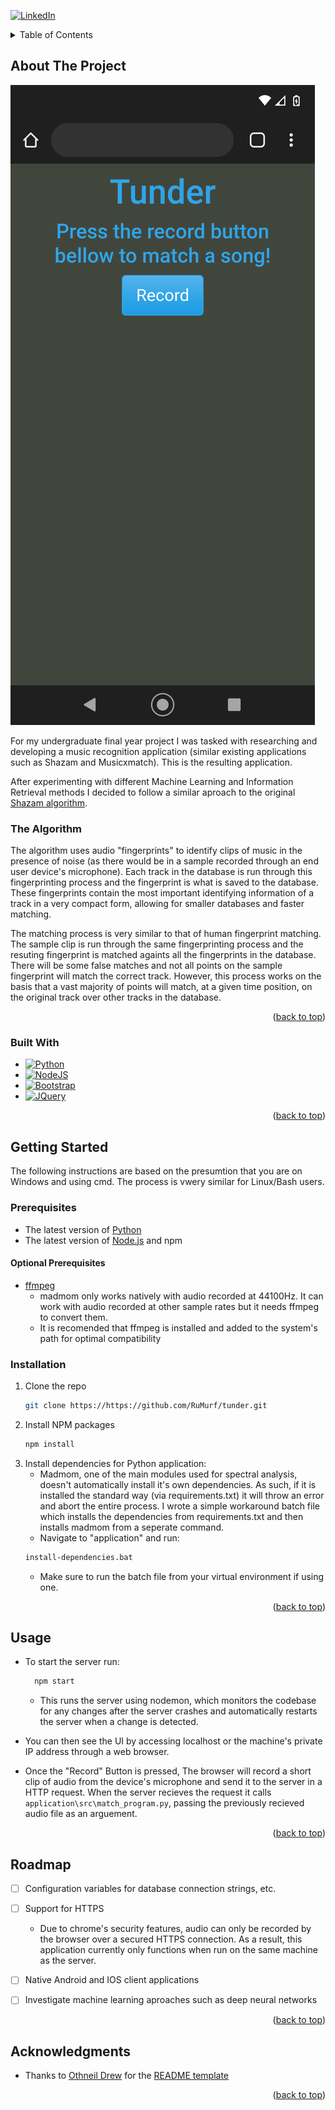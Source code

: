 <div id="top"></div>
<!--
*** Thanks for checking out the Best-README-Template. If you have a suggestion
*** that would make this better, please fork the repo and create a pull request
*** or simply open an issue with the tag "enhancement".
*** Don't forget to give the project a star!
*** Thanks again! Now go create something AMAZING! :D
-->



<!-- PROJECT SHIELDS -->
<!--
*** I'm using markdown "reference style" links for readability.
*** Reference links are enclosed in brackets [ ] instead of parentheses ( ).
*** See the bottom of this document for the declaration of the reference variables
*** for contributors-url, forks-url, etc. This is an optional, concise syntax you may use.
*** https://www.markdownguide.org/basic-syntax/#reference-style-links
-->
[![LinkedIn][linkedin-shield]][linkedin-url]


<!-- TABLE OF CONTENTS -->
<details>
  <summary>Table of Contents</summary>
  <ol>
    <li>
      <a href="#about-the-project">About The Project</a>
      <ul>
        <li><a href="#built-with">Built With</a></li>
        <li><a href='#the-algorithm'>The Algorithm</a></li>
      </ul>
    </li>
    <li>
      <a href="#getting-started">Getting Started</a>
      <ul>
        <li><a href="#prerequisites">Prerequisites</a></li>
        <ul>
          <li><a href='#optional-prerequisites'>Optional Prerequisites</a></li>
        </ul>
        <li><a href="#installation">Installation</a></li>
      </ul>
    </li>
    <li><a href="#usage">Usage</a></li>
    <li><a href="#roadmap">Roadmap</a></li>
  </ol>
</details>



<!-- ABOUT THE PROJECT -->
## About The Project

[![Product Name Screen Shot][product-screenshot]](https://github.com/RuMurf/tunder)

For my undergraduate final year project I was tasked with researching and developing a music recognition application (similar existing applications such as Shazam and Musicxmatch). This is the resulting application.

After experimenting with different Machine Learning and Information Retrieval methods I decided to follow a similar aproach to the original [Shazam algorithm][Shazam-paper].

### The Algorithm

The algorithm uses audio "fingerprints" to identify clips of music in the presence of noise (as there would be in a sample recorded through an end user device's microphone). Each track in the database is run through this fingerprinting process and the fingerprint is what is saved to the database. These fingerprints contain the most important identifying information of a track in a very compact form, allowing for smaller databases and faster matching.

The matching process is very similar to that of human fingerprint matching. The sample clip is run through the same fingerprinting process and the resuting fingerprint is matched againts all the fingerprints in the database. There will be some false matches and not all points on the sample fingerprint will match the correct track. However, this process works on the basis that a vast majority of points will match, at a given time position, on the original track over other tracks in the database.


<p align="right">(<a href="#top">back to top</a>)</p>



### Built With

* [![Python][Python.org]][Python-url]
* [![NodeJS][NodeJS]][NodeJS-url]
* [![Bootstrap][Bootstrap.com]][Bootstrap-url]
* [![JQuery][JQuery.com]][JQuery-url]

<p align="right">(<a href="#top">back to top</a>)</p>



<!-- GETTING STARTED -->
## Getting Started

The following instructions are based on the presumtion that you are on Windows and using cmd. The process is vwery similar for Linux/Bash users.

### Prerequisites

* The latest version of [Python][Python-url]
* The latest version of [Node.js][NodeJS-url] and npm

#### Optional Prerequisites

* [ffmpeg][ffmpeg-url]
  * madmom only works natively with audio recorded at 44100Hz. It can work with audio recorded at other sample rates but it needs ffmpeg to convert them.
  * It is recomended that ffmpeg is installed and added to the system's path for optimal compatibility

### Installation

1. Clone the repo
   ```sh
   git clone https://https://github.com/RuMurf/tunder.git
   ```
2. Install NPM packages
   ```sh
   npm install
   ```
3. Install dependencies for Python application:
    * Madmom, one of the main modules used for spectral analysis, doesn't automatically install it's own dependencies. As such, if it is installed the standard way (via requirements.txt) it will throw an error and abort the entire process. I wrote a simple workaround batch file which installs the dependencies from requirements.txt and then installs madmom from a seperate command.
    * Navigate to "application\" and run: 
    ```sh
    install-dependencies.bat
    ```
    * Make sure to run the batch file from your virtual environment if using one.

<p align="right">(<a href="#top">back to top</a>)</p>



<!-- USAGE EXAMPLES -->
## Usage

* To start the server run: 
  ```sh
    npm start
  ```
  * This runs the server using nodemon, which monitors the codebase for any changes after the server crashes and automatically restarts the server when a change is detected.

* You can then see the UI by accessing localhost or the machine's private IP address through a web browser.

* Once the "Record" Button is pressed, The browser will record a short clip of audio from the device's microphone and send it to the server in a HTTP request. When the server recieves the request it calls `application\src\match_program.py`, passing the previously recieved audio file as an arguement.

<p align="right">(<a href="#top">back to top</a>)</p>



<!-- ROADMAP -->
## Roadmap

- [ ] Configuration variables for database connection strings, etc.
- [ ] Support for HTTPS
    - Due to chrome's security features, audio can only be recorded by the browser over a secured HTTPS connection. As a result, this application currently only functions when run on the same machine as the server.
- [ ] Native Android and IOS client applications
- [ ] Investigate machine learning aproaches such as deep neural networks


<p align="right">(<a href="#top">back to top</a>)</p>


<!-- ACKNOWLEDGMENTS -->
## Acknowledgments


* Thanks to [Othneil Drew](https://github.com/othneildrew) for the [README template](https://github.com/othneildrew/Best-README-Template)

<p align="right">(<a href="#top">back to top</a>)</p>

<!-- MARKDOWN LINKS & IMAGES -->
<!-- https://www.markdownguide.org/basic-syntax/#reference-style-links -->
[linkedin-shield]: https://img.shields.io/badge/-LinkedIn-black.svg?style=for-the-badge&logo=linkedin&colorB=555
[linkedin-url]: https://linkedin.com/in/linkedin_username
[product-screenshot]: homepage.png
[Shazam-paper]: https://www.ee.columbia.edu/~dpwe/papers/Wang03-shazam.pdf

[Python.org]: https://img.shields.io/badge/python-3670A0?style=for-the-badge&logo=python&logoColor=ffdd54
[Python-url]: https://python.org
[NodeJS]: https://img.shields.io/badge/node.js-6DA55F?style=for-the-badge&logo=node.js&logoColor=white
[NodeJS-url]: https://nodejs.org
[Bootstrap.com]: https://img.shields.io/badge/Bootstrap-563D7C?style=for-the-badge&logo=bootstrap&logoColor=white
[Bootstrap-url]: https://getbootstrap.com
[JQuery.com]: https://img.shields.io/badge/jQuery-0769AD?style=for-the-badge&logo=jquery&logoColor=white
[JQuery-url]: https://jquery.com 
[ffmpeg-url]: https://ffmpeg.org